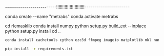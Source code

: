 

--------------------------!!!!!!!!!!!!!!!!!!!!!!!-----------------------

conda create --name "metrabs"
conda activate metrabs

cd rlemasklib
conda install numpy
python setup.py build_ext --inplace
python setup.py install
cd ..

```bash
conda install cachetools cython ezc3d ffmpeg imageio matplotlib mkl numba numpy pandas Pillow scikit-image scikit-learn tqdm -c conda-forge
```

```bash
pip install -r requirements.txt
```